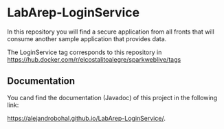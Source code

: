 # LabArep-LoginService

In this repository you will find a secure application from all fronts that will consume another sample application that provides data.

The LoginService tag corresponds to this repository in https://hub.docker.com/r/elcostalitoalegre/sparkweblive/tags

## Documentation

You cand find the documentation (Javadoc) of this project in the following link:

https://alejandrobohal.github.io/LabArep-LoginService/.



